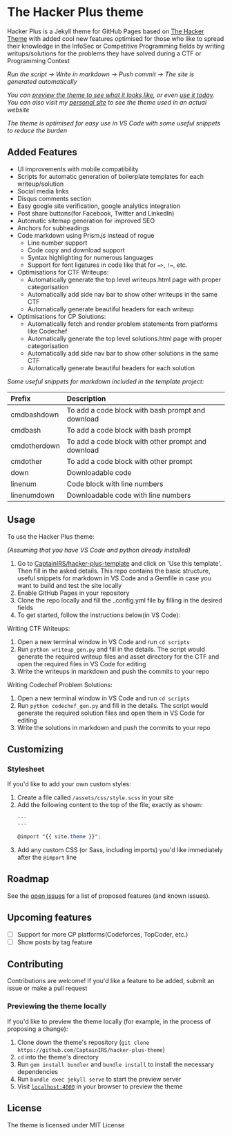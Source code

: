 # The Hacker Plus theme

Hacker Plus is a Jekyll theme for GitHub Pages based on [The Hacker Theme](https://pages-themes.github.io/hacker) with added cool new features optimised for those who like to spread their knowledge in the InfoSec or Competitive Programming fields by writing writups/solutions for the problems they have solved during a CTF or Programming Contest

*Run the script -> Write in markdown -> Push commit -> The site is generated automatically*

*You can [preview the theme to see what it looks like](https://CaptainIRS.github.io/hacker-plus-theme), or even [use it today](#usage).*
*You can also visit my [personal site](https://CaptainIRS.github.io) to see the theme used in an actual website*

*The theme is optimised for easy use in VS Code with some useful snippets to reduce the burden*

## Added Features

* UI improvements with mobile compatibility
* Scripts for automatic generation of boilerplate templates for each writeup/solution
* Social media links
* Disqus comments section
* Easy google site verification, google analytics integration
* Post share buttons(for Facebook, Twitter and LinkedIn)
* Automatic sitemap generation for improved SEO
* Anchors for subheadings
* Code markdown using Prism.js instead of rogue
  * Line number support
  * Code copy and download support
  * Syntax highlighting for numerous languages
  * Support for font ligatures in code like that for `=>`, `!=`, etc.
* Optimisations for CTF Writeups:
  * Automatically generate the top level writeups.html page with proper categorisation
  * Automatically add side nav bar to show other writeups in the same CTF
  * Automatically generate beautiful headers for each writeup
* Optimisations for CP Solutions:
  * Automatically fetch and render problem statements from platforms like Codechef
  * Automatically generate the top level solutions.html page with proper categorisation
  * Automatically add side nav bar to show other solutions in the same CTF
  * Automatically generate beautiful headers for each solution

*Some useful snippets for markdown included in the template project:*

| Prefix       | Description                                        |
|:-------------|:---------------------------------------------------|
| cmdbashdown  | To add a code block with bash prompt and download  |
| cmdbash      | To add a code block with bash prompt               |
| cmdotherdown | To add a code block with other prompt and download |
| cmdother     | To add a code block with other prompt              |
| down         | Downloadable code                                  |
| linenum      | Code block with line numbers                       |
| linenumdown  | Downloadable code with line numbers                |

## Usage

To use the Hacker Plus theme:

*(Assuming that you have VS Code and python already installed)*

1. Go to [CaptainIRS/hacker-plus-template](https://github.com/CaptainIRS/hacker-plus-template) and click on 'Use this template'. Then fill in the asked details. This repo contains the basic structure, useful snippets for markdown in VS Code and a Gemfile in case you want to build and test the site locally
2. Enable GitHub Pages in your repository
3. Clone the repo locally and fill the _config.yml file by filling in the desired fields
4. To get started, follow the instructions below(in VS Code):

Writing CTF Writeups:

1. Open a new terminal window in VS Code and run `cd scripts`
2. Run `python writeup_gen.py` and fill in the details. The script would generate the required writeup files and asset directory for the CTF and open the required files in VS Code for editing
3. Write the writeups in markdown and push the commits to your repo

Writing Codechef Problem Solutions:

1. Open a new terminal window in VS Code and run `cd scripts`
2. Run `python codechef_gen.py` and fill in the details. The script would generate the required solution files and open them in VS Code for editing
3. Write the solutions in markdown and push the commits to your repo

## Customizing

### Stylesheet

If you'd like to add your own custom styles:

1. Create a file called `/assets/css/style.scss` in your site
2. Add the following content to the top of the file, exactly as shown:
    ```scss
    ---
    ---

    @import "{{ site.theme }}";
    ```
3. Add any custom CSS (or Sass, including imports) you'd like immediately after the `@import` line

## Roadmap

See the [open issues](https://github.com/CaptainIRS/hacker-plus-theme/issues) for a list of proposed features (and known issues).

## Upcoming features

 - [ ] Support for more CP platforms(Codeforces, TopCoder, etc.)
 - [ ] Show posts by tag feature 

## Contributing

Contributions are welcome! If you'd like a feature to be added, submit an issue or make a pull request

### Previewing the theme locally

If you'd like to preview the theme locally (for example, in the process of proposing a change):

1. Clone down the theme's repository (`git clone https://github.com/CaptainIRS/hacker-plus-theme`)
2. `cd` into the theme's directory
3. Run `gem install bundler` and `bundle install` to install the necessary dependencies
4. Run `bundle exec jekyll serve` to start the preview server
5. Visit [`localhost:4000`](http://localhost:4000) in your browser to preview the theme

## License

The theme is licensed under MIT License

